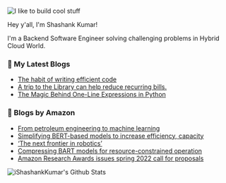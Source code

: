 ![I like to build cool stuff](https://res.cloudinary.com/dt8g3rhcy/image/upload/v1595929574/i_like_to_build_cool_shit._1_nzbwjh.png)

Hey y'all, I'm Shashank Kumar! 

I'm a Backend Software Engineer solving challenging problems in Hybrid Cloud World.

### 📕 My Latest Blogs
<!-- BLOG-POST-LIST:START -->
- [The habit of writing efficient code](https://medium.com/@ishashankkumar/the-habit-of-writing-efficient-code-153b05f04269?source=rss-d24dda280d5f------2)
- [A trip to the Library can help reduce recurring bills.](https://medium.com/swlh/a-trip-to-the-library-can-help-reduce-recurring-bills-23bca495cdf5?source=rss-d24dda280d5f------2)
- [The Magic Behind One-Line Expressions in Python](https://medium.com/swlh/the-magic-behind-one-line-expressions-in-python-816c10180c5c?source=rss-d24dda280d5f------2)
<!-- BLOG-POST-LIST:END -->

### 📕 Blogs by Amazon
<!-- AMAZON-BLOG-POST-LIST:START -->
- [From petroleum engineering to machine learning](https://www.amazon.science/working-at-amazon/from-petroleum-engineering-to-machine-learning)
- [Simplifying BERT-based models to increase efficiency, capacity](https://www.amazon.science/blog/simplifying-bert-based-models-to-increase-efficiency-capacity)
- [‘The next frontier in robotics’](https://www.amazon.science/latest-news/the-next-frontier-in-robotics)
- [Compressing BART models for resource-constrained operation](https://www.amazon.science/blog/compressing-bart-models-for-resource-constrained-operation)
- [Amazon Research Awards issues spring 2022 call for proposals](https://www.amazon.science/research-awards/program-updates/amazon-research-awards-issues-spring-2022-call-for-proposals)
<!-- AMAZON-BLOG-POST-LIST:END -->



<img align="center" alt="iShashankKumar's Github Stats" src="https://github-readme-stats.vercel.app/api?username=ishashankkumar&show_icons=true&hide_border=true" />
